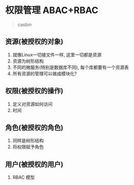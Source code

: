 # 权限管理 ABAC+RBAC

> casbin

## 资源(被授权的对象)

1. 就像Linux一切接文件一样, 这里一切都是资源
2. 资源为树形结构
3. 不同的微服务(特别是数据库不同), 每个库都要有一个资源表
4. 所有资源的管理可以做成模块化?


## 权限(被授权的操作)

1. 定义对资源如何访问
2. 时间


## 角色(被授权的角色)

1. 同样是树形结构
2. 将权限赋予角色


## 用户(被授权的用户)

1. RBAC 模型